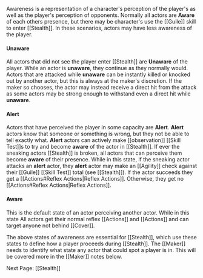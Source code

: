 Awareness is a representation of a character's perception of the player's as well as the player's perception of opponents. Normally all actors are **Aware** of each others presence, but there may be character's use the [[Guile]] skill to enter [[Stealth]]. In these scenarios, actors may have less awareness of the player. 

#### Unaware
All actors that did not see the player enter [[Stealth]] are **Unaware** of the player. While an actor is **unaware**, they continue as they normally would. Actors that are attacked while **unaware** can be instantly killed or knocked out by another actor, but this is always at the maker's discretion. If the maker so chooses, the actor may instead receive a direct hit from the attack as some actors may be strong enough to withstand even a direct hit while **unaware**.

#### Alert
Actors that have perceived the player in some capacity are **Alert**. **Alert** actors know that someone or something is wrong, but they not be able to tell exactly what. **Alert** actors can actively make [[observation]] [[Skill Test]]s to try and become **aware** of the actor in [[Stealth]]. If ever the sneaking actors [[Stealth]] is broken, all actors that can perceive them become **aware** of their presence. While in this state, if the sneaking actor attacks an **alert** actor, they **alert** actor may make an [[Agility]] check against their [[Guile]] [[Skill Test]] total (see [[Stealth]]). If the actor succeeds they get a [[Actions#Reflex Actions|Reflex Actions]]. Otherwise, they get no [[Actions#Reflex Actions|Reflex Actions]].

#### Aware
This is the default state of an actor perceiving another actor. While in this state All actors get their normal reflex [[Actions]] and [[Actions]] and can target anyone not behind [[Cover]].

The above states of awareness are essential for [[Stealth]], which use these states to define how a player proceeds during [[Stealth]]. The [[Maker]] needs to identify what state any actor that could spot a player is in. This will be covered more in the [[Maker]] notes below.

Next Page: [[Stealth]]